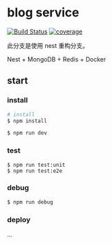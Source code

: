 # blog service

[![Build Status](https://travis-ci.org/jkchao/blog-service.svg?branch=nest)](https://travis-ci.org/jkchao/blog-service)
[![coverage](https://codecov.io/gh/jkchao/blog-service/branch/nest/graph/badge.svg)](https://codecov.io/gh/jkchao/blog-service)

此分支是使用 nest 重构分支。

Nest + MongoDB + Redis + Docker

## start

### install

```bash
# install
$ npm install

$ npm run dev
```

### test

```bast
$ npm run test:unit
$ npm run test:e2e
```

### debug

```bash
$ npm run debug
```

### deploy

...
